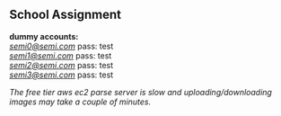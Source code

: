## School Assignment

**dummy accounts:**  
*semi0@semi.com* pass: test  
*semi1@semi.com*  pass: test  
*semi2@semi.com* pass: test  
*semi3@semi.com* pass: test  



*The free tier aws ec2 parse server is slow and uploading/downloading images may take a couple of minutes.*